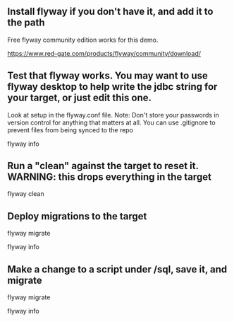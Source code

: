 ## Install flyway if you don't have it, and add it to the path

Free flyway community edition works for this demo.

https://www.red-gate.com/products/flyway/community/download/

## Test that flyway works. You may want to use flyway desktop to help write the jdbc string for your target, or just edit this one.

Look at setup in the flyway.conf file.
Note: Don't store your passwords in version control for anything that matters at all. 
You can use .gitignore to prevent files from being synced to the repo

flyway info


## Run a "clean" against the target to reset it. WARNING: this drops everything in the target

flyway clean

## Deploy migrations to the target

flyway migrate

flyway info

## Make a change to a script under /sql, save it, and migrate


flyway migrate

flyway info

